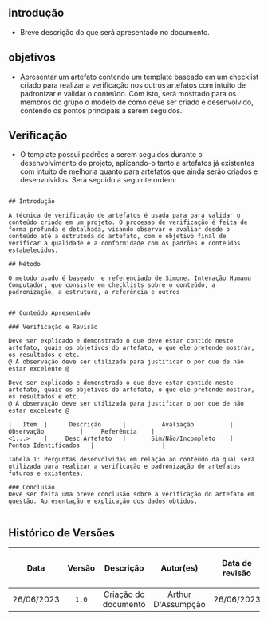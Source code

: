 ## introdução
- Breve descrição do que será apresentado no documento.

##	objetivos 
- Apresentar um artefato contendo um template baseado em um checklist criado para realizar a verificação nos outros artefatos com intuito de padronizar e validar o conteúdo. Com isto, será mostrado para os membros do grupo o modelo de como deve ser criado e desenvolvido, contendo os pontos principais a serem seguidos. 


##	Verificação	
-  O template possui padrões a serem seguidos durante o desenvolvimento do projeto, aplicando-o tanto a artefatos já existentes com intuito de melhoria quanto para artefatos que ainda serão criados e desenvolvidos.
Será seguido a seguinte ordem:

```MD

## Introdução

A técnica de verificação de artefatos é usada para para validar o conteúdo criado em um projeto. O processo de verificação é feita de forma profunda e detalhada, visando observar e avaliar desde o conteúdo até a estrutuda do artefato, com o objetivo final de verificar a qualidade e a conformidade com os padrões e conteúdos estabelecidos.

## Método

O metodo usado é baseado  e referenciado de Simone. Interação Humano Computador, que consiste em checklists sobre o conteúdo, a padronização, a estrutura, a referência e outros


## Conteúdo Apresentado

### Verificação e Revisão

Deve ser explicado e demonstrado o que deve estar contido neste artefato, quais os objetivos do artefato, o que ele pretende mostrar, os resultados e etc.
@ A observação deve ser utilizada para justificar o por que de não estar excelente @

Deve ser explicado e demonstrado o que deve estar contido neste artefato, quais os objetivos do artefato, o que ele pretende mostrar, os resultados e etc.
@ A observação deve ser utilizada para justificar o por que de não estar excelente @

|   Item  |      Descrição      |          Avaliação          |             Observação          |     Referência    |
<1...>    |     Desc Artefato   |       Sim/Não/Incompleto    |          Pontos Identificados   |                   | 

Tabela 1: Perguntas desenvolvidas em relação ao conteúdo da qual será utilizada para realizar a verificação e padronização de artefatos futuros e existentes.

### Conclusão
Deve ser feita uma breve conclusão sobre a verificação do artefato em questão. Apresentação e explicação dos dados obtidos.


```

## Histórico de Versões

| <p align="center">Data</p> | <p align="center">Versão</p> | <p align="center">Descrição</p> | <p align="center">Autor(es)</p> | <p align="center">Data de revisão</p> | <p align="center">Revisor(es)</p> |
| :-: | :-: | :-: | :-: | :-: | :-: |
| 26/06/2023 | `1.0`  | Criação do documento | Arthur D'Assumpção | 26/06/2023 | Marcus Vinicius |

